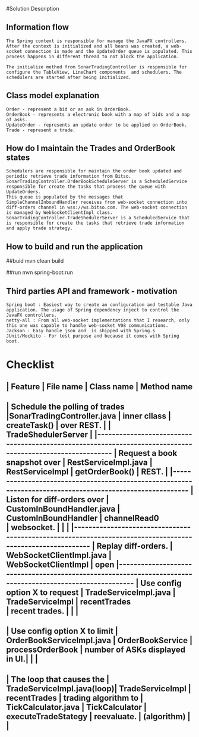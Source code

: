 #Solution Description


Information flow
---
	The Spring context is responsible for manage the JavaFX controllers. After the context is initialized and all beans was created, a web-socket connection is made and the UpdateOrder queue is populated. This process happens in different thread to not block the application. 
	
	The initialize method from SonarTradingController is responsible for configure the TableView, LineChart components  and schedulers. The schedulers are started after being initialized.

Class model explanation 
---
	Order - represent a bid or an ask in OrderBook.
	OrderBook - represents a electronic book with a map of bids and a map of asks.
	UpdateOrder - represents an update order to be applied on OrderBook.
	Trade - represent a trade.

How do I maintain the Trades and OrderBook states
---
	Schedulers are responsible for maintain the order book updated and periodic retrieve trade information from Bitso. 
	SonarTradingController.OrderBookScheduleServer is a ScheduledService  responsible for create the tasks that process the queue with UpdateOrders. 
	This queue is populated by the messages that SimpleChannelInboundHandler receives from web-socket connection into diff-orders channel in wss://ws.bitso.com. The web-socket connection is managed by WebSocketClientImpl class.
	SonarTradingController.TradeShedulerServer is a ScheduledService that is responsible for create the tasks that retrieve trade information and apply trade strategy.
	

How to build and run the application
---
##buid
	mvn clean build

##run
	mvn spring-boot:run

Third parties API and framework - motivation
---

	Spring boot : Easiest way to create an configuration and testable Java application. The usage of Spring dependency inject to control the JavaFX controllers.
	netty-all : From all web-socket implementations that I research, only this one was capable to handle web-socket V08 communications.
	Jackson : Easy handle json and  is shipped with Spring.s
	JUnit/Mockito - For test purpose and because it comes with Spring boot.


# Checklist
| Feature                    | File name               | Class name         | Method name
----------------------------------------------------------------------------------------------
| Schedule the polling of trades |SonarTradingController.java |   inner cllass        |  createTask()
| over REST.					 |                            | TradeShedulerServer   |
|----------------------------------------------------------------------------------------------------------
| Request a book snapshot over   | RestServiceImpl.java       | RestServiceImpl       | getOrderBook()
| REST.                          |
|----------------------------------------------------------------------------------------------------------
| Listen for diff-orders over    | CustomInBoundHandler.java  | CustomInBoundHandler  | channelRead0  
| websocket.                     |                            |                       | 
|----------------------------------------------------------------------------------------------------------
| Replay diff-orders.            | WebSocketClientImpl.java   | WebSocketClientImpl   | open
|----------------------------------------------------------------------------------------------------------
| Use config option X to request | TradeServiceImpl.java      | TradeServiceImpl      | recentTrades  
| recent trades.                 |                            |                       |
----------------------------------------------------------------------------------------------------------
| Use config option X to limit   | OrderBookServiceImpl.java  | OrderBookService      | processOrderBook
| number of ASKs displayed in UI.|                            |                       |
---------------------------------------------------------------------------------------------------------
| The loop that causes the       | TradeServiceImpl.java(loop)| TradeServiceImpl      | recentTrades
| trading algorithm to           | TickCalculator.java        | TickCalculator        | executeTradeStategy 
| reevaluate.                    | (algorithm)                |                       |
---------------------------------------------------------------------------------------------------------